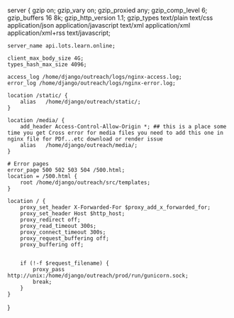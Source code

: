 server {
    gzip on;
    gzip_vary on;
    gzip_proxied any;
    gzip_comp_level 6;
    gzip_buffers 16 8k;
    gzip_http_version 1.1;
    gzip_types text/plain text/css application/json application/javascript text/xml application/xml application/xml+rss text/javascript;

    server_name api.lots.learn.online;

    client_max_body_size 4G;
    types_hash_max_size 4096;

    access_log /home/django/outreach/logs/nginx-access.log;
    error_log /home/django/outreach/logs/nginx-error.log;

    location /static/ {
        alias   /home/django/outreach/static/;
    }

    location /media/ {
        add_header Access-Control-Allow-Origin *; ## this is a place some time you get Cross error for media files you need to add this one in nginx file for PDf...etc download or render issue
        alias   /home/django/outreach/media/;
    }

    # Error pages
    error_page 500 502 503 504 /500.html;
    location = /500.html {
        root /home/django/outreach/src/templates;
    }

    location / {
        proxy_set_header X-Forwarded-For $proxy_add_x_forwarded_for;
        proxy_set_header Host $http_host;
        proxy_redirect off;
        proxy_read_timeout 300s;
        proxy_connect_timeout 300s;
        proxy_request_buffering off;
        proxy_buffering off;


        if (!-f $request_filename) {
            proxy_pass http://unix:/home/django/outreach/prod/run/gunicorn.sock;
            break;
        }
    }

}

